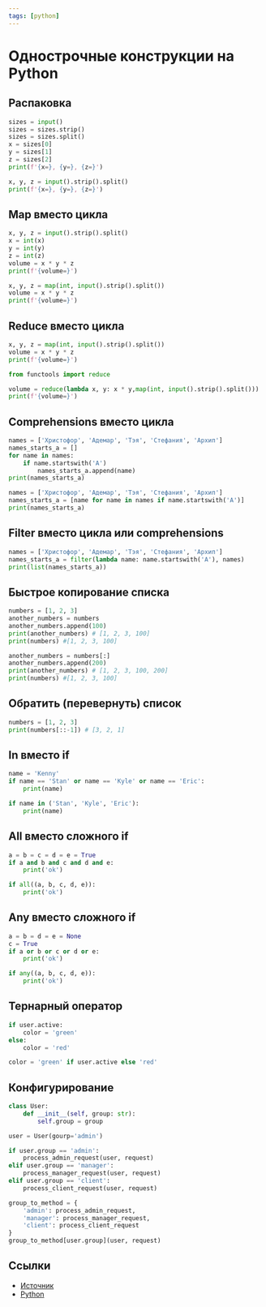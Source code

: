 ```yaml
---
tags: [python]
---
```

# Однострочные конструкции на Python

## Распаковка

```python
sizes = input()
sizes = sizes.strip()
sizes = sizes.split()
x = sizes[0]
y = sizes[1]
z = sizes[2]
print(f'{x=}, {y=}, {z=}')
```

```python
x, y, z = input().strip().split()
print(f'{x=}, {y=}, {z=}')
```

## Map вместо цикла

```python
x, y, z = input().strip().split()
x = int(x)
y = int(y)
z = int(z)
volume = x * y * z
print(f'{volume=}')
```

```python
x, y, z = map(int, input().strip().split())
volume = x * y * z
print(f'{volume=}')
```

## Reduce вместо цикла

```python
x, y, z = map(int, input().strip().split())
volume = x * y * z
print(f'{volume=}')
```

```python
from functools import reduce

volume = reduce(lambda x, y: x * y,map(int, input().strip().split()))
print(f'{volume=}')
```

## Comprehensions вместо цикла

```python
names = ['Христофор', 'Адемар', 'Тэя', 'Стефания', 'Архип']
names_starts_a = []
for name in names:
    if name.startswith('А')
        names_starts_a.append(name)
print(names_starts_a)
```

```python
names = ['Христофор', 'Адемар', 'Тэя', 'Стефания', 'Архип']
names_starts_a = [name for name in names if name.startswith('А')]
print(names_starts_a)
```

## Filter вместо цикла или comprehensions

```python
names = ['Христофор', 'Адемар', 'Тэя', 'Стефания', 'Архип']
names_starts_a = filter(lambda name: name.startswith('А'), names)
print(list(names_starts_a))
```

## Быстрое копирование списка

```python
numbers = [1, 2, 3]
another_numbers = numbers
another_numbers.append(100)
print(another_numbers) # [1, 2, 3, 100]
print(numbers) #[1, 2, 3, 100]

another_numbers = numbers[:]
another_numbers.append(200)
print(another_numbers) # [1, 2, 3, 100, 200]
print(numbers) #[1, 2, 3, 100]
```

## Обратить (перевернуть) список

```python
numbers = [1, 2, 3]
print(numbers[::-1]) # [3, 2, 1]
```

## In вместо if

```python
name = 'Kenny'
if name == 'Stan' or name == 'Kyle' or name == 'Eric':
    print(name)

if name in ('Stan', 'Kyle', 'Eric'):
    print(name)
```

## All вместо сложного if

```python
a = b = c = d = e = True
if a and b and c and d and e:
    print('ok')

if all((a, b, c, d, e)):
    print('ok')
```

## Any вместо сложного if

```python
a = b = d = e = None
c = True
if a or b or c or d or e:
    print('ok')

if any((a, b, c, d, e)):
    print('ok')
```

## Тернарный оператор

```python
if user.active:
    color = 'green'
else:
    color = 'red'
```

```python
color = 'green' if user.active else 'red'
```

## Конфигурирование

```python
class User:
    def __init__(self, group: str):
        self.group = group

user = User(gourp='admin')

if user.group == 'admin':
    process_admin_request(user, request)
elif user.group == 'manager':
    process_manager_request(user, request)
elif user.group == 'client':
    process_client_request(user, request)
```

```python
group_to_method = {
    'admin': process_admin_request,
    'manager': process_manager_request,
    'client': process_client_request
}
group_to_method[user.group](user, request)
```

## Ссылки

* [Источник](https://youtu.be/LkHCy5JZtsA)
* [Python](Python.md)
